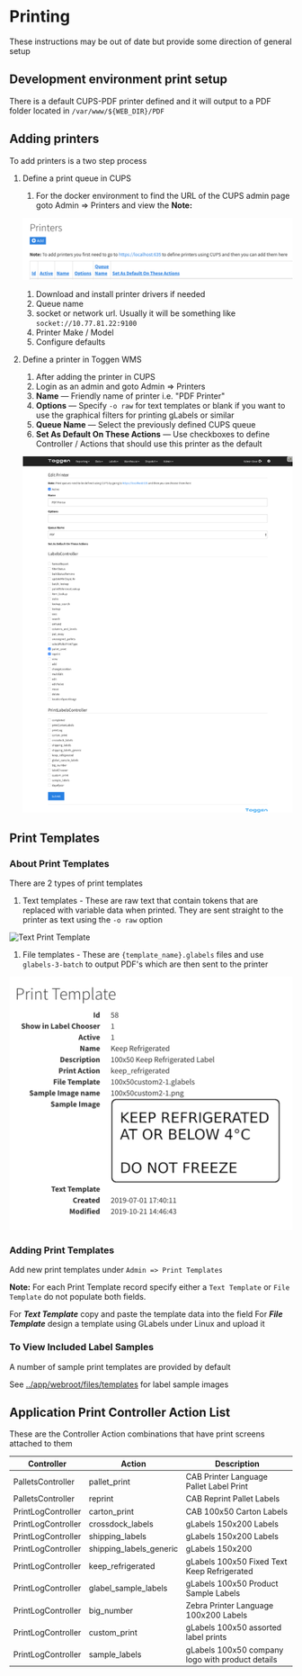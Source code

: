 # Printing

These instructions may be out of date but provide some direction of general setup

## Development environment print setup
There is a default CUPS-PDF printer defined and it will output to a PDF folder located in `/var/www/${WEB_DIR}/PDF`

## Adding printers
To add printers is a two step process
1. Define a print queue in CUPS
    1. For the docker environment to find the URL of the CUPS admin page goto Admin => Printers and view the **Note:**

    ![CUPS URL](images/cups_url.png)
    
    1. Download and install printer drivers if needed
    1. Queue name
    1. socket or network url. Usually it will be something like `socket://10.77.81.22:9100`
    1. Printer Make / Model
    1. Configure defaults
1. Define a printer in Toggen WMS
    1. After adding the printer in CUPS
    1. Login as an admin and goto Admin => Printers
    1. **Name** &mdash; Friendly name of printer i.e. "PDF Printer"
    1. **Options** &mdash; Specify `-o raw` for text templates or blank if you want to use the graphical filters for printing gLabels or similar
    1. **Queue Name** &mdash; Select the previously defined CUPS queue
    1. **Set As Default On These Actions** &mdash; Use checkboxes to define Controller / Actions that should use this printer as the default

    ![Edit printer][edit_printer]

## Print Templates

### About Print Templates

There are 2 types of print templates

1. Text templates - These are raw text that contain tokens that are replaced with variable data when printed. They are sent straight to the printer as text using the `-o raw` option

![Text Print Template](images/text_print_template.png)

1. File templates - These are `{template_name}.glabels` files and use `glabels-3-batch` to output PDF's which are then sent to the printer

![File Print Template](images/file_print_template.png)

### Adding Print Templates

Add new print templates under `Admin => Print Templates`

**Note:** For each Print Template record specify either a `Text Template` or `File Template` do not populate both fields.

For ***Text Template*** copy and paste the template data into the field
For ***File Template*** design a template using GLabels under Linux and upload it


### To View Included Label Samples
A number of sample print templates are provided by default

See [../app/webroot/files/templates](../app/webroot/files/templates) for label sample images

## Application Print Controller Action List

These are the Controller Action combinations that have print screens attached to them

| Controller | Action | Description |
|------------|--------|-------------|
| PalletsController | pallet_print | CAB Printer Language Pallet Label Print |
| PalletsController | reprint | CAB Reprint Pallet Labels |
| PrintLogController | carton_print | CAB 100x50 Carton Labels |
| PrintLogController | crossdock_labels | gLabels 150x200 Labels |
| PrintLogController | shipping_labels | gLabels 150x200 Labels |
| PrintLogController | shipping_labels_generic | gLabels 150x200 |
| PrintLogController | keep_refrigerated | gLabels 100x50 Fixed Text Keep Refrigerated |
| PrintLogController | glabel_sample_labels | gLabels 100x50 Product Sample Labels |
| PrintLogController | big_number | Zebra Printer Language 100x200 Labels |
| PrintLogController | custom_print | gLabels 100x50 assorted label prints |
| PrintLogController | sample_labels | gLabels 100x50 company logo with product details |



[edit_printer]: images/edit_printer.png